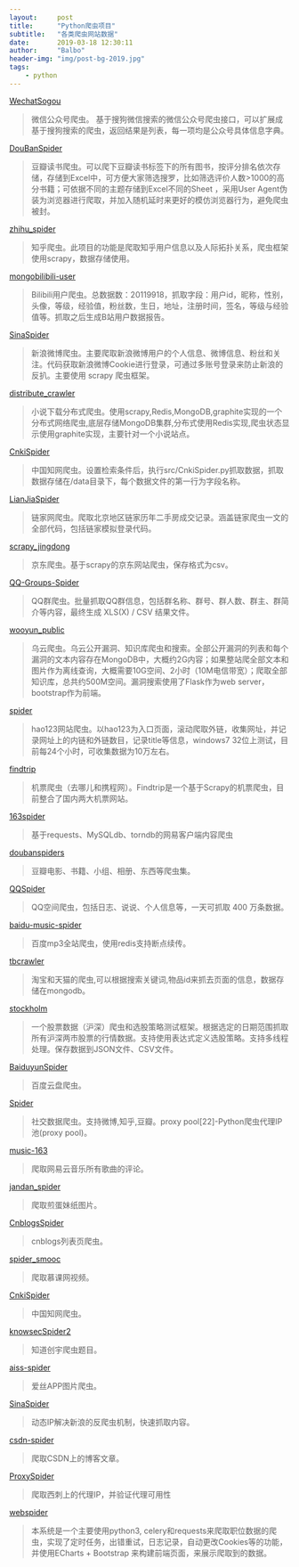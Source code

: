 ```yaml
---
layout:     post
title:      "Python爬虫项目"
subtitle:   "各类爬虫网站数据"
date:       2019-03-18 12:30:11
author:     "Balbo"
header-img: "img/post-bg-2019.jpg"
tags:
    - python
---
```

[WechatSogou](https://github.com/Chyroc/WechatSogou)

> 微信公众号爬虫。
>基于搜狗微信搜索的微信公众号爬虫接口，可以扩展成基于搜狗搜索的爬虫，返回结果是列表，每一项均是公众号具体信息字典。

[DouBanSpider](https://github.com/lanbing510/DouBanSpider)

>豆瓣读书爬虫。可以爬下豆瓣读书标签下的所有图书，按评分排名依次存储，存储到Excel中，可方便大家筛选搜罗，比如筛选评价人数>1000的高分书籍；可依据不同的主题存储到Excel不同的Sheet ，采用User Agent伪装为浏览器进行爬取，并加入随机延时来更好的模仿浏览器行为，避免爬虫被封。

[zhihu_spider](https://github.com/LiuRoy/zhihu_spider)

>知乎爬虫。此项目的功能是爬取知乎用户信息以及人际拓扑关系，爬虫框架使用scrapy，数据存储使用。

[mongobilibili-user](https://github.com/airingursb/bilibili-user)

>Bilibili用户爬虫。总数据数：20119918，抓取字段：用户id，昵称，性别，头像，等级，经验值，粉丝数，生日，地址，注册时间，签名，等级与经验值等。抓取之后生成B站用户数据报告。

[SinaSpider](https://github.com/LiuXingMing/SinaSpider)

>新浪微博爬虫。主要爬取新浪微博用户的个人信息、微博信息、粉丝和关注。代码获取新浪微博Cookie进行登录，可通过多账号登录来防止新浪的反扒。主要使用 scrapy 爬虫框架。

[distribute_crawler](https://github.com/gnemoug/distribute_crawler)

>小说下载分布式爬虫。使用scrapy,Redis,MongoDB,graphite实现的一个分布式网络爬虫,底层存储MongoDB集群,分布式使用Redis实现,爬虫状态显示使用graphite实现，主要针对一个小说站点。

[CnkiSpider](https://github.com/yanzhou/CnkiSpider)

>中国知网爬虫。设置检索条件后，执行src/CnkiSpider.py抓取数据，抓取数据存储在/data目录下，每个数据文件的第一行为字段名称。

[LianJiaSpider](https://github.com/sdfzy/LianJiaSpider)

>链家网爬虫。爬取北京地区链家历年二手房成交记录。涵盖链家爬虫一文的全部代码，包括链家模拟登录代码。

[scrapy_jingdong](https://github.com/taizilongxu/scrapy_jingdong)

>京东爬虫。基于scrapy的京东网站爬虫，保存格式为csv。

[QQ-Groups-Spider](https://github.com/caspartse/QQ-Groups-Spider)

>QQ群爬虫。批量抓取QQ群信息，包括群名称、群号、群人数、群主、群简介等内容，最终生成 XLS(X) / CSV 结果文件。

[wooyun_public](https://github.com/hanc00l/wooyun_public)

>乌云爬虫。乌云公开漏洞、知识库爬虫和搜索。全部公开漏洞的列表和每个漏洞的文本内容存在MongoDB中，大概约2G内容；如果整站爬全部文本和图片作为离线查询，大概需要10G空间、2小时（10M电信带宽）；爬取全部知识库，总共约500M空间。漏洞搜索使用了Flask作为web server，bootstrap作为前端。

[spider](https://github.com/hanc00l/wooyun_public)

>hao123网站爬虫。以hao123为入口页面，滚动爬取外链，收集网址，并记录网址上的内链和外链数目，记录title等信息，windows7 32位上测试，目前每24个小时，可收集数据为10万左右。

[findtrip](https://github.com/sdfzy/findtrip)
    
>机票爬虫（去哪儿和携程网）。Findtrip是一个基于Scrapy的机票爬虫，目前整合了国内两大机票网站。

[163spider](https://github.com/leyle/163spider)

>基于requests、MySQLdb、torndb的网易客户端内容爬虫

[doubanspiders](https://github.com/dontcontactme/doubanspiders)

>豆瓣电影、书籍、小组、相册、东西等爬虫集。

[QQSpider](https://github.com/LiuXingMing/QQSpider)

>QQ空间爬虫，包括日志、说说、个人信息等，一天可抓取 400 万条数据。

[baidu-music-spider](https://github.com/Shu-Ji/baidu-music-spider)

>百度mp3全站爬虫，使用redis支持断点续传。

[tbcrawler](https://github.com/pakoo/tbcrawler)

>淘宝和天猫的爬虫,可以根据搜索关键词,物品id来抓去页面的信息，数据存储在mongodb。

[stockholm](https://github.com/benitoro/stockholm)

>一个股票数据（沪深）爬虫和选股策略测试框架。根据选定的日期范围抓取所有沪深两市股票的行情数据。支持使用表达式定义选股策略。支持多线程处理。保存数据到JSON文件、CSV文件。

[BaiduyunSpider](https://github.com/k1995/BaiduyunSpider)

>百度云盘爬虫。

[Spider](https://github.com/Qutan/Spider)

>社交数据爬虫。支持微博,知乎,豆瓣。proxy pool[22]-Python爬虫代理IP池(proxy pool)。

[music-163](https://github.com/RitterHou/music-163)

>爬取网易云音乐所有歌曲的评论。

[jandan_spider](https://github.com/kulovecc/jandan_spider)

>爬取煎蛋妹纸图片。

[CnblogsSpider](https://github.com/jackgitgz/CnblogsSpider)

>cnblogs列表页爬虫。

[spider_smooc](https://github.com/qiyeboy/spider_smooc)

>爬取慕课网视频。

[CnkiSpider](https://github.com/yanzhou/CnkiSpider)

>中国知网爬虫。

[knowsecSpider2](https://github.com/littlethunder/knowsecSpider2)

>知道创宇爬虫题目。

[aiss-spider](https://github.com/x-spiders/aiss-spider)

>爱丝APP图片爬虫。

[SinaSpider](https://github.com/szcf-weiya/SinaSpider)

>动态IP解决新浪的反爬虫机制，快速抓取内容。

[csdn-spider](https://github.com/Kevinsss/csdn-spider)

>爬取CSDN上的博客文章。

[ProxySpider](https://github.com/changetjut/ProxySpider)

>爬取西刺上的代理IP，并验证代理可用性

[webspider](https://github.com/iven-he/webspider)

>本系统是一个主要使用python3, celery和requests来爬取职位数据的爬虫，实现了定时任务，出错重试，日志记录，自动更改Cookies等的功能，并使用ECharts + Bootstrap 来构建前端页面，来展示爬取到的数据。
